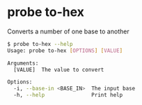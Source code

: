 # probe to-hex

Converts a number of one base to another

```bash
$ probe to-hex --help
Usage: probe to-hex [OPTIONS] [VALUE]

Arguments:
  [VALUE]  The value to convert

Options:
  -i, --base-in <BASE_IN>  The input base
  -h, --help               Print help
```